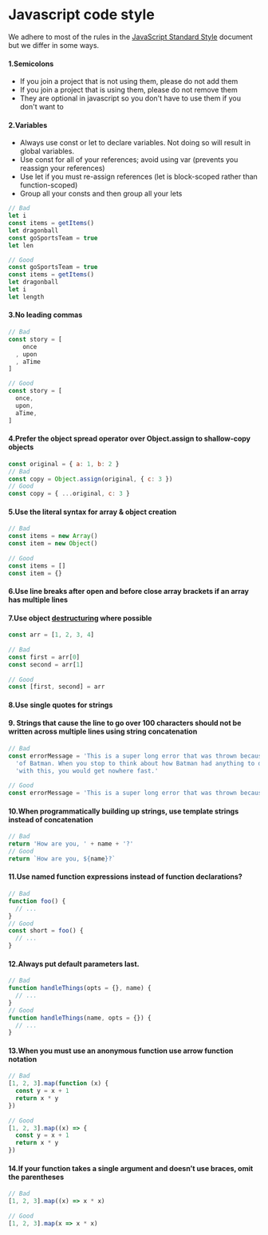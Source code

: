 # Javascript code style

We adhere to most of the rules in the [JavaScript Standard Style](https://standardjs.com/rules.html) document but we differ in some ways.

#### 1.Semicolons
- If you join a project that is not using them, please do not add them
- If you join a project that is using them, please do not remove them
- They are optional in javascript so you don't have to use them if you don't want to 

#### 2.Variables
- Always use const or let to declare variables. Not doing so will result in global variables.
- Use const for all of your references; avoid using var (prevents you reassign your references)
- Use let if you must re-assign references (let is block-scoped rather than function-scoped)
- Group all your consts and then group all your lets

```js
// Bad
let i
const items = getItems()
let dragonball
const goSportsTeam = true
let len
```

```js
// Good
const goSportsTeam = true
const items = getItems()
let dragonball
let i
let length
```

#### 3.No leading commas

```js
// Bad
const story = [
    once
  , upon
  , aTime
]
```

```js
// Good
const story = [
  once,
  upon,
  aTime,
]
```

#### 4.Prefer the object spread operator over Object.assign to shallow-copy objects

```js
const original = { a: 1, b: 2 }
// Bad
const copy = Object.assign(original, { c: 3 })
// Good
const copy = { ...original, c: 3 }
```

#### 5.Use the literal syntax for array & object creation

```js
// Bad
const items = new Array()
const item = new Object()
 
// Good
const items = []
const item = {}
```

#### 6.Use line breaks after open and before close array brackets if an array has multiple lines
#### 7.Use object [destructuring](https://wesbos.com/destructuring-objects/) where possible

```js
const arr = [1, 2, 3, 4]
 
// Bad
const first = arr[0]
const second = arr[1]
 
// Good
const [first, second] = arr
```

#### 8.Use single quotes for strings
#### 9. Strings that cause the line to go over 100 characters should not be written across multiple lines using string concatenation

```js
// Bad
const errorMessage = 'This is a super long error that was thrown because ' +
  'of Batman. When you stop to think about how Batman had anything to do ' +
  'with this, you would get nowhere fast.'
 
// Good
const errorMessage = 'This is a super long error that was thrown because of Batman. When you stop to think about how Batman had anything to do with this, you would get nowhere fast.'
```

#### 10.When programmatically building up strings, use template strings instead of concatenation

```js
// Bad
return 'How are you, ' + name + '?'
// Good
return `How are you, ${name}?`
```

#### 11.Use named function expressions instead of function declarations?

```js
// Bad
function foo() {
  // ...
}
// Good
const short = foo() {
  // ...
}
```

#### 12.Always put default parameters last.

```js
// Bad
function handleThings(opts = {}, name) {
  // ...
}
// Good
function handleThings(name, opts = {}) {
  // ...
}
```

#### 13.When you must use an anonymous function use arrow function notation

```js
// Bad
[1, 2, 3].map(function (x) {
  const y = x + 1
  return x * y
})
 
// Good
[1, 2, 3].map((x) => {
  const y = x + 1
  return x * y
})
```

#### 14.If your function takes a single argument and doesn’t use braces, omit the parentheses

```js
// Bad
[1, 2, 3].map((x) => x * x)
 
// Good
[1, 2, 3].map(x => x * x)
```
